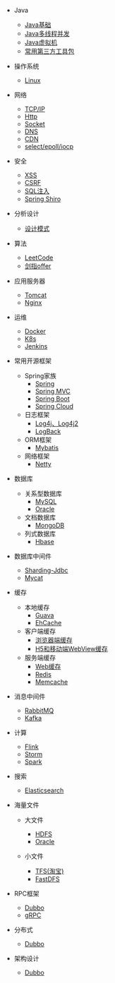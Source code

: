 
* Java

  * [Java基础](./docs/1-1-Java基础.md)
  * [Java多线程并发](./docs/1-2-Java多线程并发.md)
  * [Java虚拟机](./docs/1-3-Java虚拟机.md)
  * [常用第三方工具包](./docs/)

* 操作系统

  * [Linux](./docs/3-1-Linux.md)
  
* 网络
  * [TCP/IP](./docs/)
  * [Http](./docs/)
  * [Socket](./docs/)
  * [DNS](./docs/)
  * [CDN](./docs/)
  * [select/epoll/iocp](./docs/)
  
* 安全

  * [XSS](./docs/)
  * [CSRF](./docs/)
  * [SQL注入](./docs/)
  * [Spring Shiro](./docs/)
  
* 分析设计
  * [设计模式](./docs/1-4-设计模式.md)

* 算法

  * [LeetCode](./docs/)
  * [剑指offer](./docs/)
  
* 应用服务器

  * [Tomcat](./docs/2-1-Tomcat.md)
  * [Nginx](./docs/2-2-Nginx.md)
  
* 运维

  * [Docker](./docs/)
  * [K8s](./docs/)
  * [Jenkins](./docs/)
  
* 常用开源框架
  * Spring家族
    * [Spring](./docs/4-1-Spring.md)
	* [Spring MVC](./docs/4-2-SpringMVC.md)
	* [Spring Boot](./docs/4-3-SpringBoot.md)
	* [Spring Cloud](./docs/4-4-SpringCloud.md)
  * 日志框架
    * [Log4j、Log4j2](./docs/)
	* [LogBack](./docs/)
  * ORM框架
	* [Mybatis](./docs/5-1-Mybatis.md)
  * 网络框架
	* [Netty](./docs/)

  
  
* 数据库
  * 关系型数据库
    * [MySQL](./docs/6-1-MySQL.md)
    * [Oracle](./docs/)
  * 文档数据库
    * [MongoDB](./docs/)
  * 列式数据库
    * [Hbase](./docs/)
	
* 数据库中间件

  * [Sharding-Jdbc](./docs/5-1-Mybatis.md)
  * [Mycat](./docs/5-1-Mybatis.md)

* 缓存
  * 本地缓存
    * [Guava](./docs/)
    * [EhCache](./docs/)
  * 客户端缓存
    * [浏览器端缓存](./docs/)
    * [H5和移动端WebView缓存](./docs/)
  * 服务端缓存
    * [Web缓存](./docs/)
    * [Redis](./docs/)
	* [Memcache](./docs/)

  
* 消息中间件

  * [RabbitMQ](./docs/7-1-RabbitMQ.md)
  * [Kafka](./docs/)
  
* 计算

  * [Flink](./docs/)
  * [Storm](./docs/)
  * [Spark](./docs/)
  
* 搜索

  * [Elasticsearch](./docs/)
  
* 海量文件

  * 大文件
    * [HDFS](./docs/)
    * [Oracle](./docs/)
	
  * 小文件
    * [TFS(淘宝)](./docs/)
    * [FastDFS](./docs/)
  
* RPC框架

  * [Dubbo](./docs/)
  * [gRPC](./docs/)
  
* 分布式

  * [Dubbo](./docs/)
  
* 架构设计

  * [Dubbo](./docs/)
  
